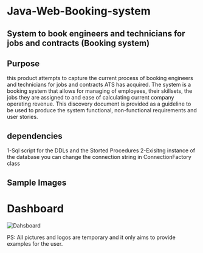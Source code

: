 # Java-Web-Booking-system
## System to book engineers and technicians for jobs and contracts (Booking system)


## Purpose

this product attempts to capture the current process of booking engineers and technicians for jobs and contracts ATS has acquired. The system is a booking system that allows for managing of employees, their skillsets, the jobs they are assigned to and ease of calculating current company operating revenue. This discovery document is provided as a guideline to be used to produce the system functional, non-functional requirements and user stories.


## dependencies
1-Sql script for the DDLs and the Storted Procedures
2-Exisitng instance of the database you can change the connection string in ConnectionFactory class

## Sample Images

# Dashboard
![Dahsboard](https://user-images.githubusercontent.com/53438581/102014466-85f1be00-3d2c-11eb-8485-3750709d8cd9.PNG)



PS: All pictures and logos are temporary and it only aims to provide examples for the user.



 
